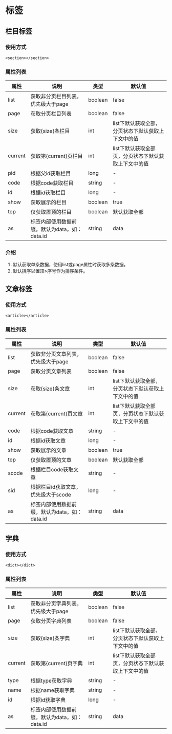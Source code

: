 # 标签
## 栏目标签
### 使用方式

```
<section></section>
```

### 属性列表

属性|说明|类型|默认值
---|---|---|---
list|获取非分页栏目列表，优先级大于page|boolean |false
page|获取分页栏目列表|boolean|false
size|获取{size}条栏目|int|list下默认获取全部，分页状态下默认获取上下文中的值
current|获取第{current}页栏目|int|list下默认获取全部页，分页状态下默认获取上下文中的值
pid|根据父id获取栏目|long|-
code|根据code获取栏目|string|-
id|根据id获取栏目|long|-
show|获取展示的栏目|boolean|true
top|仅获取置顶的栏目|boolean|默认获取全部
as|标签内部使用数据前缀，默认为data，如：data.id|string|data

### 介绍

1. 默认获取单条数据，使用list或page属性时获取多条数据。
2. 默认排序以置顶>序号作为排序条件。


## 文章标签

### 使用方式

```
<article></article>
```

### 属性列表

属性|说明|类型|默认值
---|---|---|---
list|获取非分页文章列表，优先级大于page|boolean |false
page|获取分页文章列表|boolean|false
size|获取{size}条文章|int|list下默认获取全部，分页状态下默认获取上下文中的值
current|获取第{current}页文章|int|list下默认获取全部页，分页状态下默认获取上下文中的值
code|根据code获取文章|string|-
id|根据id获取文章|long|-
show|获取展示的文章|boolean|true
top|仅获取置顶的文章|boolean|默认获取全部
scode|根据栏目code获取文章|string|-
sid|根据栏目id获取文章，优先级大于scode|long|-
as|标签内部使用数据前缀，默认为data，如：data.id|string|data


## 字典
### 使用方式

```
<dict></dict>
```

### 属性列表

属性|说明|类型|默认值
---|---|---|---
list|获取非分页字典列表，优先级大于page|boolean |false
page|获取分页字典列表|boolean|false
size|获取{size}条字典|int|list下默认获取全部，分页状态下默认获取上下文中的值
current|获取第{current}页字典|int|list下默认获取全部页，分页状态下默认获取上下文中的值
type|根据type获取字典|string|-
name|根据name获取字典|string|-
id|根据id获取字典|long|-
as|标签内部使用数据前缀，默认为data，如：data.id|string|data
